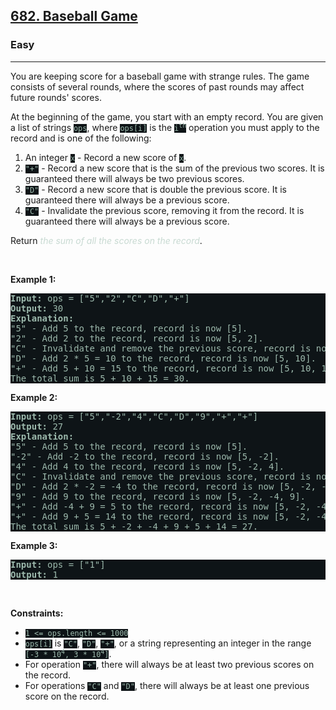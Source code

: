 <h2><a href="https://leetcode.com/problems/baseball-game/">682. Baseball Game</a></h2><h3>Easy</h3><hr><div><p>You are keeping score for a baseball game with strange rules. The game consists of several rounds, where the scores of past rounds may affect future rounds' scores.</p>

<p>At the beginning of the game, you start with an empty record. You are given a list of strings <code style="background-color: rgb(14, 20, 23) !important; color: rgb(157, 186, 173) !important;">ops</code>, where <code style="background-color: rgb(14, 20, 23) !important; color: rgb(157, 186, 173) !important;">ops[i]</code> is the <code style="background-color: rgb(14, 20, 23) !important; color: rgb(157, 186, 173) !important;">i<sup>th</sup></code> operation you must apply to the record and is one of the following:</p>

<ol>
	<li>An integer <code style="background-color: rgb(14, 20, 23) !important; color: rgb(157, 186, 173) !important;">x</code> - Record a new score of <code style="background-color: rgb(14, 20, 23) !important; color: rgb(157, 186, 173) !important;">x</code>.</li>
	<li><code style="background-color: rgb(14, 20, 23) !important; color: rgb(157, 186, 173) !important;">"+"</code> - Record a new score that is the sum of the previous two scores. It is guaranteed there will always be two previous scores.</li>
	<li><code style="background-color: rgb(14, 20, 23) !important; color: rgb(157, 186, 173) !important;">"D"</code> - Record a new score that is double the previous score. It is guaranteed there will always be a previous score.</li>
	<li><code style="background-color: rgb(14, 20, 23) !important; color: rgb(157, 186, 173) !important;">"C"</code> - Invalidate the previous score, removing it from the record. It is guaranteed there will always be a previous score.</li>
</ol>

<p>Return <em style="color: rgb(200, 218, 210) !important;">the sum of all the scores on the record</em>.</p>

<p>&nbsp;</p>
<p><strong>Example 1:</strong></p>

<pre style="background-color: rgb(14, 20, 23) !important; color: rgb(157, 186, 173) !important;"><strong>Input:</strong> ops = ["5","2","C","D","+"]
<strong>Output:</strong> 30
<strong>Explanation:</strong>
"5" - Add 5 to the record, record is now [5].
"2" - Add 2 to the record, record is now [5, 2].
"C" - Invalidate and remove the previous score, record is now [5].
"D" - Add 2 * 5 = 10 to the record, record is now [5, 10].
"+" - Add 5 + 10 = 15 to the record, record is now [5, 10, 15].
The total sum is 5 + 10 + 15 = 30.
</pre>

<p><strong>Example 2:</strong></p>

<pre style="background-color: rgb(14, 20, 23) !important; color: rgb(157, 186, 173) !important;"><strong>Input:</strong> ops = ["5","-2","4","C","D","9","+","+"]
<strong>Output:</strong> 27
<strong>Explanation:</strong>
"5" - Add 5 to the record, record is now [5].
"-2" - Add -2 to the record, record is now [5, -2].
"4" - Add 4 to the record, record is now [5, -2, 4].
"C" - Invalidate and remove the previous score, record is now [5, -2].
"D" - Add 2 * -2 = -4 to the record, record is now [5, -2, -4].
"9" - Add 9 to the record, record is now [5, -2, -4, 9].
"+" - Add -4 + 9 = 5 to the record, record is now [5, -2, -4, 9, 5].
"+" - Add 9 + 5 = 14 to the record, record is now [5, -2, -4, 9, 5, 14].
The total sum is 5 + -2 + -4 + 9 + 5 + 14 = 27.
</pre>

<p><strong>Example 3:</strong></p>

<pre style="background-color: rgb(14, 20, 23) !important; color: rgb(157, 186, 173) !important;"><strong>Input:</strong> ops = ["1"]
<strong>Output:</strong> 1
</pre>

<p>&nbsp;</p>
<p><strong>Constraints:</strong></p>

<ul>
	<li><code style="background-color: rgb(14, 20, 23) !important; color: rgb(157, 186, 173) !important;">1 &lt;= ops.length &lt;= 1000</code></li>
	<li><code style="background-color: rgb(14, 20, 23) !important; color: rgb(157, 186, 173) !important;">ops[i]</code> is <code style="background-color: rgb(14, 20, 23) !important; color: rgb(157, 186, 173) !important;">"C"</code>, <code style="background-color: rgb(14, 20, 23) !important; color: rgb(157, 186, 173) !important;">"D"</code>, <code style="background-color: rgb(14, 20, 23) !important; color: rgb(157, 186, 173) !important;">"+"</code>, or a string representing an integer in the range <code style="background-color: rgb(14, 20, 23) !important; color: rgb(157, 186, 173) !important;">[-3 * 10<sup>4</sup>, 3 * 10<sup>4</sup>]</code>.</li>
	<li>For operation <code style="background-color: rgb(14, 20, 23) !important; color: rgb(157, 186, 173) !important;">"+"</code>, there will always be at least two previous scores on the record.</li>
	<li>For operations <code style="background-color: rgb(14, 20, 23) !important; color: rgb(157, 186, 173) !important;">"C"</code> and <code style="background-color: rgb(14, 20, 23) !important; color: rgb(157, 186, 173) !important;">"D"</code>, there will always be at least one previous score on the record.</li>
</ul>
</div>